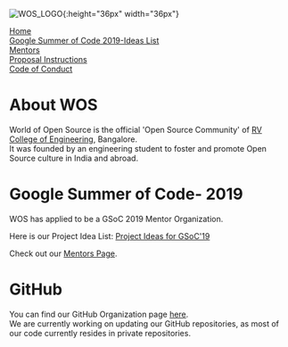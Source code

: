 ![WOS_LOGO](https://user-images.githubusercontent.com/42010556/71524553-148ae680-28f4-11ea-8fe5-3d498f80edcb.png){:height="36px" width="36px"}


[Home](https://world-of-open-source.github.io/)  
[Google Summer of Code 2019-Ideas List](ideas.md)  
[Mentors](mentors.md)  
[Proposal Instructions](application-instructions.md)  
[Code of Conduct](code-of-conduct.md)

# About WOS
World of Open Source is the official 'Open Source Community' of [RV College of Engineering](https://www.rvce.edu.in/), Bangalore.  
It was founded by an engineering student to foster and promote Open Source culture in India and abroad.  

# Google Summer of Code- 2019
WOS has applied to be a GSoC 2019 Mentor Organization.

Here is our Project Idea List: [Project Ideas for GSoC'19](./ideas.md)

Check out our [Mentors Page](./mentors.md). 

# GitHub 
You can find our GitHub Organization page [here](https://github.com/world-of-open-source/).   
We are currently working on updating our GitHub repositories, as most of our code currently resides in private repositories.  



